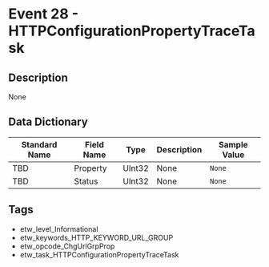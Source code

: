# Event 28 - HTTPConfigurationPropertyTraceTask

## Description
None

## Data Dictionary
|Standard Name|Field Name|Type|Description|Sample Value|
|---|---|---|---|---|
|TBD|Property|UInt32|None|`None`|
|TBD|Status|UInt32|None|`None`|

## Tags
* etw_level_Informational
* etw_keywords_HTTP_KEYWORD_URL_GROUP
* etw_opcode_ChgUrlGrpProp
* etw_task_HTTPConfigurationPropertyTraceTask